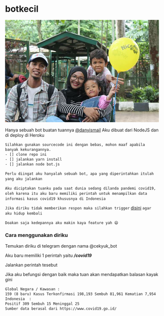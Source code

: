 # botkecil

![](./foto-keluarga.jpg)

Hanya sebuah bot buatan tuannya [@danyismail](https://t.me/danyismail)
Aku dibuat dari NodeJS dan di deploy di Heroku
```
Silahkan gunakan sourcecode ini dengan bebas, mohon maaf apabila banyak kekurangannya.
- [] clone repo ini
- [] jalankan yarn install 
- [] jalankan node bot.js
```

`Perlu diingat aku hanyalah sebuah bot, apa yang diperintahkan itulah yang aku jalankan`

`Aku diciptakan tuanku pada saat dunia sedang dilanda pandemi covid19, oleh karena itu aku baru memiliki perintah untuk menampilkan data informasi kasus covid19 khususnya di Indonesia`

`Jika diriku tidak memberikan respon maka silahkan trigger` [disini](https://botkecil.herokuapp.com/) `agar aku hidup kembali`

`Doakan saja kedepannya aku makin kaya feature yah 😄`

### Cara menggunakan diriku

Temukan diriku di telegram dengan nama @cekyuk_bot

Aku baru memiliki 1 perintah yaitu ***/covid19***

Jalankan perintah tesebut

Jika aku befungsi dengan baik maka tuan akan mendapatkan balasan kayak gini 

```
Global Negara / Kawasan : 
159 (8 baru) Kasus Terkonfirmasi 198,193 Sembuh 81,961 Kematian 7,954
Indonesia  : 
Positif 309 Sembuh 15 Meninggal 25
Sumber data berasal dari https://www.covid19.go.id/
```




